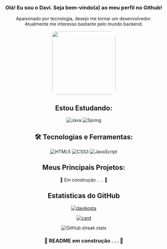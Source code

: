 <div align=center>

### Olá! Eu sou o Davi. Seja bem-vindo(a) ao meu perfil no Github!

<div>

<p>Apaixonado por tecnologia, desejo me tornar um desenvolvedor.<br>Atualmente me interesso bastante pelo mundo backend.</p>

<img src=https://i.imgur.com/desDTQm.gif width="200" align=rigth height="auto" style="border-radius: 15px;">

</div>

## Estou Estudando:

![Java](https://img.shields.io/badge/Java-ED8B00?style=for-the-badge&logo=java&logoColor=white)
![Spring](https://img.shields.io/badge/Spring-6DB33F?style=for-the-badge&logo=spring&logoColor=white)

## 🛠 Tecnologias e Ferramentas:
![HTML5](https://img.shields.io/badge/HTML5-E34F26?style=for-the-badge&logo=html5&logoColor=white)
![CSS3](https://img.shields.io/badge/CSS3-1572B6?style=for-the-badge&logo=css3&logoColor=white)
![JavaScript](https://img.shields.io/badge/JavaScript-323330?style=for-the-badge&logo=javascript&logoColor=F7DF1E)

## Meus Principais Projetos:
🚧 Em construção . . . 🚧
<!--
- [Projeto X](https://github.com/seu-usuario/projeto) - Texto.
-->
## Estatísticas do GitHub

[![davikosta](https://github-readme-stats.vercel.app/api/top-langs/?username=iuricode&hide=html&layout=compact&theme=tokyonight)](https://github.com/anuraghazra/github-readme-stats)

[![card](https://github-readme-stats.vercel.app/api?username=iuricode&theme=tokyonight&show_icons=true)](https://github.com/anuraghazra/github-readme-stats)

![GitHub streak stats](https://streak-stats.demolab.com/?user=davikosta&theme=tokyonight)

 

### 🚧 README em construção . . . 🚧

</div> 
